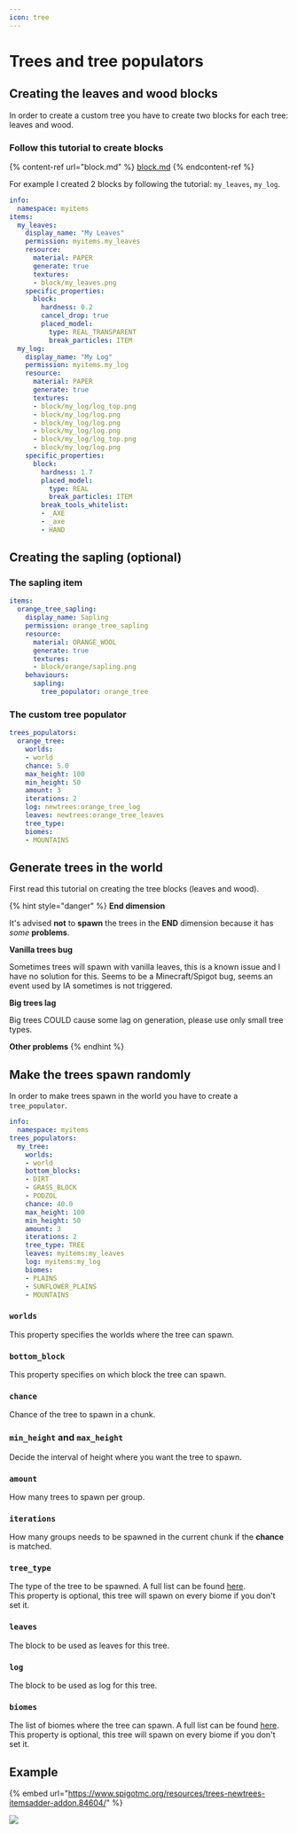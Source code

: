 ```yaml
---
icon: tree
---
```


# Trees and tree populators

## Creating the leaves and wood blocks

In order to create a custom tree you have to create two blocks for each tree: leaves and wood.

### Follow this tutorial to create blocks&#x20;

{% content-ref url="block.md" %}
[block.md](block.md)
{% endcontent-ref %}

For example I created 2 blocks by following the tutorial: `my_leaves`, `my_log`.

```yaml
info:
  namespace: myitems
items:
  my_leaves:
    display_name: "My Leaves"
    permission: myitems.my_leaves
    resource:
      material: PAPER
      generate: true
      textures:
      - block/my_leaves.png
    specific_properties:
      block:
        hardness: 0.2
        cancel_drop: true
        placed_model:
          type: REAL_TRANSPARENT
          break_particles: ITEM
  my_log:
    display_name: "My Log"
    permission: myitems.my_log
    resource:
      material: PAPER
      generate: true
      textures:
      - block/my_log/log_top.png
      - block/my_log/log.png
      - block/my_log/log.png
      - block/my_log/log.png
      - block/my_log/log_top.png
      - block/my_log/log.png
    specific_properties:
      block:
        hardness: 1.7
        placed_model:
          type: REAL
          break_particles: ITEM
        break_tools_whitelist:
        - _AXE
        - _axe
        - HAND
```

## Creating the sapling (optional)

### The sapling item

```yaml
items:
  orange_tree_sapling:
    display_name: Sapling
    permission: orange_tree_sapling
    resource:
      material: ORANGE_WOOL
      generate: true
      textures:
      - block/orange/sapling.png
    behaviours:
      sapling:
        tree_populator: orange_tree
```

### The custom tree populator

```yaml
trees_populators:
  orange_tree:
    worlds:
    - world
    chance: 5.0
    max_height: 100
    min_height: 50
    amount: 3
    iterations: 2
    log: newtrees:orange_tree_log
    leaves: newtrees:orange_tree_leaves
    tree_type: 
    biomes:
    - MOUNTAINS
```

## Generate trees in the world

First read this tutorial on creating the tree blocks (leaves and wood).

{% hint style="danger" %}
**End dimension**

It's advised **not** to **spawn** the trees in the **END** dimension because it has _some_ **problems**.

**Vanilla trees bug**

Sometimes trees will spawn with vanilla leaves, this is a known issue and I have no solution for this. Seems to be a Minecraft/Spigot bug, seems an event used by IA sometimes is not triggered.

**Big trees lag**

Big trees COULD cause some lag on generation, please use only small tree types.

**Other problems**
{% endhint %}

## Make the trees spawn randomly

In order to make trees spawn in the world you have to create a `tree_populator`.

```yaml
info:
  namespace: myitems
trees_populators:
  my_tree:
    worlds:
    - world
    bottom_blocks:
    - DIRT
    - GRASS_BLOCK
    - PODZOL
    chance: 40.0
    max_height: 100
    min_height: 50
    amount: 3
    iterations: 2
    tree_type: TREE
    leaves: myitems:my_leaves
    log: myitems:my_log
    biomes:
    - PLAINS
    - SUNFLOWER_PLAINS
    - MOUNTAINS
```

### `worlds`

This property specifies the worlds where the tree can spawn.

### `bottom_block`

This property specifies on which block the tree can spawn.

### `chance`

Chance of the tree to spawn in a chunk.

### `min_height` and `max_height`

Decide the interval of height where you want the tree to spawn.

### `amount`

How many trees to spawn per group.

### `iterations`

How many groups needs to be spawned in the current chunk if the **chance** is matched.

### `tree_type`

The type of the tree to be spawned. A full list can be found [here](https://hub.spigotmc.org/javadocs/spigot/org/bukkit/TreeType.html).\
This property is optional, this tree will spawn on every biome if you don't set it.

### `leaves`

The block to be used as leaves for this tree.

### `log`

The block to be used as log for this tree.

### `biomes`

The list of biomes where the tree can spawn. A full list can be found [here](https://hub.spigotmc.org/javadocs/spigot/org/bukkit/block/Biome.html).\
This property is optional, this tree will spawn on every biome if you don't set it.

## Example

{% embed url="https://www.spigotmc.org/resources/trees-newtrees-itemsadder-addon.84604/" %}

![](../../.gitbook/assets/image_\(125\).png)
